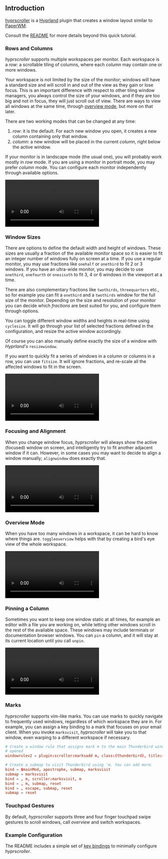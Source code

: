 ## Introduction

[hyprscroller](https://github.com/dawsers/hyprscroller) is a [Hyprland](https://github.com/hyprwm/Hyprland)
plugin that creates a window layout similar to [PaperWM](https://github.com/paperwm/PaperWM).

Consult the [README](README.md) for more details beyond this quick tutorial.

### Rows and Columns

*hyprscroller* supports multiple workspaces per monitor. Each workspace is a
*row*: a scrollable tiling of columns, where each *column* may contain one or
more windows.

Your workspace is not limited by the size of the monitor; windows will have a
standard size and will scroll in and out of the view as they gain or lose focus.
This is an important difference with respect to other tiling window managers,
you always control the size of your windows, and if they are too big and not
in focus, they will just scroll out of view. There are ways to view all
windows at the same time, through [overview mode](#overview-mode), but more on that later.

There are two working modes that can be changed at any time:

1. *row*: it is the default. For each new window you open, it creates a new
   column containing only that window.
2. *column*: a new window will be placed in the current *column*,
   right below the active window.

If your monitor is in landscape mode (the usual one), you will probably work
mostly in *row* mode. If you are using a monitor in portrait mode, you may
prefer *column* mode. You can configure each monitor independently through
available options.

![rows-columns.mp4](videos/rows-columns.mp4)

### Window Sizes

There are options to define the default width and height of windows. These
sizes are usually a fraction of the available monitor space so it is easier to
fit an integer number of windows fully on screen at a time. If you use a regular
monitor, you may use fractions like `onehalf` or `onethird` to fit 2 or 3
windows. If you have an ultra-wide monitor, you may decide to use `onethird`,
`onefourth` or `onesisxth` to fit 3, 4 or 6 windows in the viewport at a time.

There are also complementary fractions like `twothirds`, `threequarters` etc.,
so for example you can fit a `onethird` and a `twothirds` window for the full
size of the monitor. Depending on the size and resolution of your monitor you
can decide which *fractions* are best suited for you, and configure them
through options.

You can toggle different window widths and heights in real-time using
`cyclesize`. It will go through your list of selected fractions defined in the
configuration, and resize the active window accordingly.

Of course you can also manually define exactly the size of a window with
*Hyprland's* `resizewindow`.

If you want to quickly fit a series of windows in a column or columns in a
row, you can use `fitsize`. It will ignore fractions, and re-scale all the
affected windows to fit in the screen.

![cyclesize-fitview.mp4](videos/cyclesize-fitview.mp4)


### Focusing and Alignment

When you change window focus, *hyprscroller* will always show the active
(focused) window on screen, and intelligently try to fit another adjacent
window if it can. However, in some cases you may want to decide to align a
window manually; `alignwindow` does exactly that.

![alignwindow.mp4](videos/alignwindow.mp4)


### Overview Mode

When you have too many windows in a workspace, it can be hard to know where
things are. `toggleoverview` helps with that by creating a bird's eye view
of the whole workspace.

![overview-mode.mp4](videos/overview-mode.mp4)


### Pinning a Column

Sometimes you want to keep one window static at all times, for example an
editor with a file you are working on, while letting other windows scroll in
the rest of the available space. These windows may include terminals or
documentation browser windows. You can `pin` a column, and it will stay at its
current location until you call `unpin`.

![pin.mp4](videos/pin.mp4)


### Marks

*hyprscroller* supports vim-like marks. You can use marks to quickly navigate
to frequently used windows, regardless of which workspace they are in. For
example, you can assign a key binding to a mark that focuses on your email
client. When you invoke `marksvisit`, *hyprscroller* will take you to that window,
even warping to a different workspace if necessary.

``` conf
# Create a window rule that assigns mark m to the main Thunderbird window when
# opened
windowrulev2 = plugin:scroller:marksadd m, class:(thunderbird), title:(Mozilla Thunderbird)$

# Create a submap to visit Thunderbird using 'm. You can add more.
bind = $mainMod, apostrophe, submap, marksvisit
submap = marksvisit
bind = , m, scroller:marksvisit, m
bind = , m, submap, reset
bind = , escape, submap, reset
submap = reset
```


### Touchpad Gestures

By default, *hyprscroller* supports three and four finger touchpad swipe
gestures to scroll windows, call *overview* and switch workspaces.


### Example Configuration

The README includes a simple set of [key bindings](./README.md#key-bindings) to
minimally configure *hyprscroller*.
